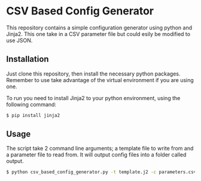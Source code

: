 CSV Based Config Generator
==============

This repository contains a simple configuration generator using python and Jinja2. This one take in a CSV parameter file but could esily be modified to use JSON.


Installation
------------

Just clone this repository, then install the necessary python packages. Remember to use take advantage of the virtual environment if you are using one.

To run you need to install Jinja2 to your python environment, using the following command:
```bash
$ pip install jinja2
```


Usage
-----

The script take 2 command line arguments; a template file to write from and a parameter file to read from.
It will output config files into a folder called output.

```bash
$ python csv_based_config_generator.py -t template.j2 -c parameters.csv
```
